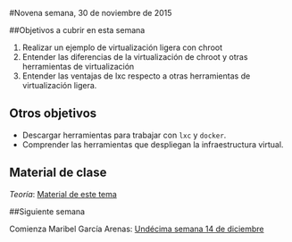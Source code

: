 #Novena semana, 30 de noviembre de 2015


##Objetivos a cubrir en esta semana

1. Realizar un ejemplo de virtualización ligera con chroot
2. Entender las diferencias de la virtualización de chroot y otras herramientas de virtualización
3. Entender las ventajas de lxc respecto a otras herramientas de virtualización ligera.
   
## Otros objetivos

* Descargar herramientas para trabajar con `lxc` y `docker`.
* Comprender las herramientas que despliegan la infraestructura virtual. 

## Material  de clase

*Teoría*:
   [Material de este  tema](http://jj.github.io/CC/documentos/temas/Contenedores)


##Siguiente semana

Comienza Maribel García Arenas: [Undécima semana 14 de diciembre](10-semana.md) 


